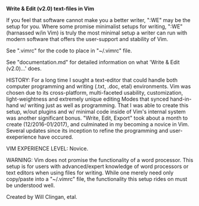 <b>Write & Edit (v2.0) text-files in Vim</b>

If you feel that software cannot make you a better writer, ":WE" may be the setup for you. Where some promise minimalist setups for writing, ":WE" (harnassed w/in Vim) is truly the most minimal setup a writer can run with modern software that offers the user-support and stability of Vim. 

See ".vimrc" for the code to place in "~/.vimrc" file.

See "documentation.md" for detailed information on what 'Write & Edit (v2.0)...' does.

HISTORY: For a long time I sought a text-editor that could handle both computer programming and writing (.txt, .doc, etal) environments. Vim was chosen due to its cross-platform, multi-faceted usability, customization, light-weightness and extremely unique editing Modes that synced hand-in-hand w/ writing just as well as programming. That I was able to create this setup, w/out plugins and w/ minimal code inside of Vim's internal system was another significant bonus. "Write, Edit, Export" took about a month to create (12/2016-01/2017), and culminated in my becoming a novice in Vim. Several updates since its inception to refine the programming and user-exeperience have occured.

VIM EXPERIENCE LEVEL: Novice.

WARNING: Vim does not promise the functionality of a word processor. This setup is for users with advanced/expert knowledge of word processors or text editors when using files for writing. While one merely need only copy/paste into a "~/.vimrc" file, the functionality this setup rides on must be understood well.

Created by Will Clingan, etal.
